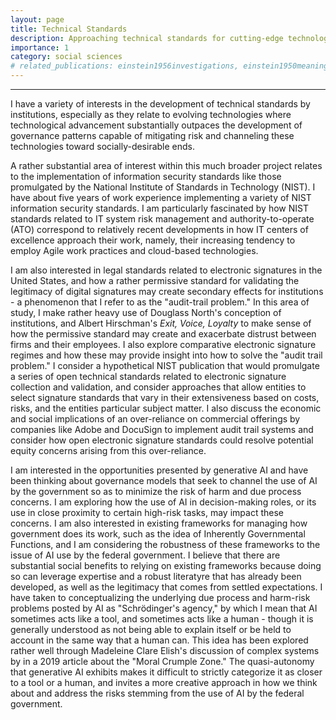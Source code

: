 ```yaml
---
layout: page
title: Technical Standards
description: Approaching technical standards for cutting-edge technologies that have illustrated the limitations of traditional approaches to IT governance.
importance: 1
category: social sciences
# related_publications: einstein1956investigations, einstein1950meaning
---
```



<hr>

I have a variety of interests in the development of technical standards by institutions, especially as they relate to evolving technologies where technological advancement substantially outpaces the development of governance patterns capable of mitigating risk and channeling these technologies toward socially-desirable ends.

A rather substantial area of interest within this much broader project relates to the implementation of information security standards like those promulgated by the National Institute of Standards in Technology (NIST). I have about five years of work experience implementing a variety of NIST information security standards. I am particularly fascinated by how NIST standards related to IT system risk management and authority-to-operate (ATO) correspond to relatively recent developments in how IT centers of excellence approach their work, namely, their increasing tendency to employ Agile work practices and cloud-based technologies.

I am also interested in legal standards related to electronic signatures in the United States, and how a rather permissive standard for validating the legitimacy of digital signatures may create secondary effects for institutions - a phenomenon that I refer to as the "audit-trail problem." In this area of study, I make rather heavy use of Douglass North's conception of institutions, and Albert Hirschman's *Exit, Voice, Loyalty* to make sense of how the permissive standard may create and exacerbate distrust between firms and their employees. I also explore comparative electronic signature regimes and how these may provide insight into how to solve the "audit trail problem." I consider a hypothetical NIST publication that would promulgate a series of open technical standards related to electronic signature collection and validation, and consider approaches that allow entities to select signature standards that vary in their extensiveness based on costs, risks, and the entities particular subject matter. I also discuss the economic and social implications of an over-reliance on commercial offerings by companies like Adobe and DocuSign to implement audit trail systems and consider how open electronic signature standards could resolve potential equity concerns arising from this over-reliance.

I am interested in the opportunities presented by generative AI and have been thinking about governance models that seek to channel the use of AI by the government so as to minimize the risk of harm and due process concerns. I am exploring how the use of AI in decision-making roles, or its use in close proximity to certain high-risk tasks, may impact these concerns. I am also interested in existing frameworks for managing how government does its work, such as the idea of Inherently Governmental Functions, and I am considering the robustness of these frameworks to the issue of AI use by the federal government. I believe that there are substantial social benefits to relying on existing frameworks because doing so can leverage expertise and a robust literatyre that has already been developed, as well as the legitimacy that comes from settled expectations. I have taken to conceptualizing the underlying due process and harm-risk problems posted by AI as "Schrödinger's agency," by which I mean that AI sometimes acts like a tool, and sometimes acts like a human - though it is generally understood as not being able to explain itself or be held to account in the same way that a human can. This idea has been explored rather well through Madeleine Clare Elish's discussion of complex systems by in a 2019 article about the "Moral Crumple Zone." The quasi-autonomy that generative AI exhibits makes it difficult to strictly categorize it as closer to a tool or a human, and invites a more creative approach in how we think about and address the risks stemming from the use of AI by the federal government.




